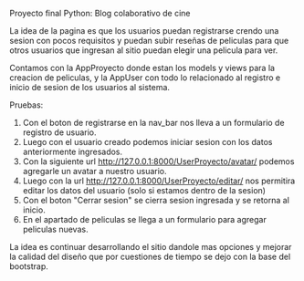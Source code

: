 Proyecto final Python: Blog colaborativo de cine

La idea de la pagina es que los usuarios puedan registrarse crendo una sesion con pocos requisitos y puedan subir reseñas de peliculas para que otros usuarios que ingresan al sitio puedan elegir una pelicula para ver.

Contamos con la AppProyecto donde estan los models y views para la creacion de peliculas, y la AppUser con todo lo relacionado al registro e inicio de sesion de los usuarios al sistema.

Pruebas:

1. Con el boton de registrarse en la nav_bar nos lleva a un formulario de registro de usuario.
2. Luego con el usuario creado podemos iniciar sesion con los datos anteriormente ingresados.
3. Con la siguiente url http://127.0.0.1:8000/UserProyecto/avatar/ podemos agregarle un avatar a nuestro usuario.
4. Luego con la url http://127.0.0.1:8000/UserProyecto/editar/ nos permitira editar los datos del usuario (solo si estamos dentro de la sesion)
5. Con el boton "Cerrar sesion" se cierra sesion ingresada y se retorna al inicio.
6. En el apartado de peliculas se llega a un formulario para agregar peliculas nuevas.

La idea es continuar desarrollando el sitio dandole mas opciones y mejorar la calidad del diseño que por cuestiones de tiempo se dejo con la base del bootstrap.


